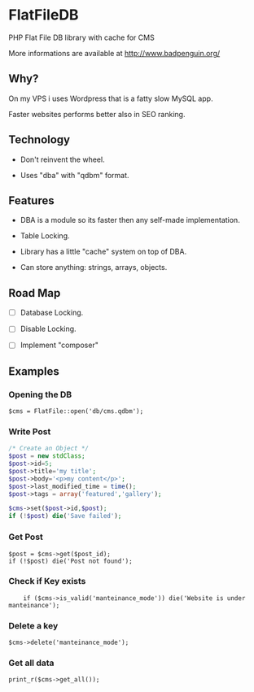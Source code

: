 FlatFileDB
==========

PHP Flat File DB library with cache for CMS

More informations are available at http://www.badpenguin.org/


## Why?

On my VPS i uses Wordpress that is a fatty slow MySQL app.

Faster websites performs better also in SEO ranking.

## Technology

* Don't reinvent the wheel.

* Uses "dba" with "qdbm" format.

## Features

* DBA is a module so its faster then any self-made implementation.

* Table Locking.

* Library has a little "cache" system on top of DBA.

* Can store anything: strings, arrays, objects.

## Road Map

- [ ] Database Locking.

- [ ] Disable Locking.

- [ ] Implement "composer"


## Examples

### Opening the DB
```
$cms = FlatFile::open('db/cms.qdbm');
```

### Write Post
```php
/* Create an Object */
$post = new stdClass;
$post->id=5;
$post->title='my title';
$post->body='<p>my content</p>';
$post->last_modified_time = time();
$post->tags = array('featured','gallery');

$cms->set($post->id,$post);
if (!$post) die('Save failed');
```

### Get Post
```
$post = $cms->get($post_id);
if (!$post) die('Post not found');
```

### Check if Key exists
```
	if ($cms->is_valid('manteinance_mode')) die('Website is under manteinance');
```

### Delete a key
```
$cms->delete('manteinance_mode');
```


### Get all data
```
print_r($cms->get_all());
```

